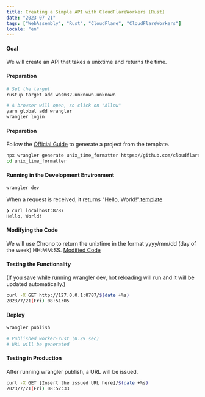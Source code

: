 ```yaml
---
title: Creating a Simple API with CloudFlareWorkers (Rust)
date: "2023-07-21"
tags: ["WebAssembly", "Rust", "CloudFlare", "CloudFlareWorkers"]
locale: "en"
---
```


#### Goal

We will create an API that takes a unixtime and returns the time.

#### Preparation

```bash
# Set the target
rustup target add wasm32-unknown-unknown

# A browser will open, so click on "Allow"
yarn global add wrangler
wrangler login
```

#### Preparetion

Follow the [Official Guide](https://developers.cloudflare.com/workers/runtime-apis/webassembly/rust/#1-create-a-new-project-with-wrangler) to generate a project from the template.

```bash
npx wrangler generate unix_time_formatter https://github.com/cloudflare/workers-sdk/templates/experimental/worker-rust
cd unix_time_formatter
```

#### Running in the Development Environment

```bash
wrangler dev
```

When a request is received, it returns "Hello, World!".[template](https://github.com/cloudflare/workers-sdk/blob/main/templates/experimental/worker-rust/src/lib.rs)

```bash
❯ curl localhost:8787
Hello, World!
```

#### Modifying the Code

We will use Chrono to return the unixtime in the format yyyy/mm/dd (day of the week) HH:MM:SS.
[Modified Code](https://github.com/nash1111/unixtime_formatter)

#### Testing the Functionality

(If you save while running wrangler dev, hot reloading will run and it will be updated automatically.)

```bash
curl -X GET http://127.0.0.1:8787/$(date +%s)
2023/7/21(Fri) 08:51:05
```

#### Deploy

```bash
wrangler publish

# Published worker-rust (0.29 sec)
# URL will be generated
```

#### Testing in Production

After running wrangler publish, a URL will be issued.

```bash
curl -X GET [Insert the issued URL here]/$(date +%s)
2023/7/21(Fri) 08:52:33
```
